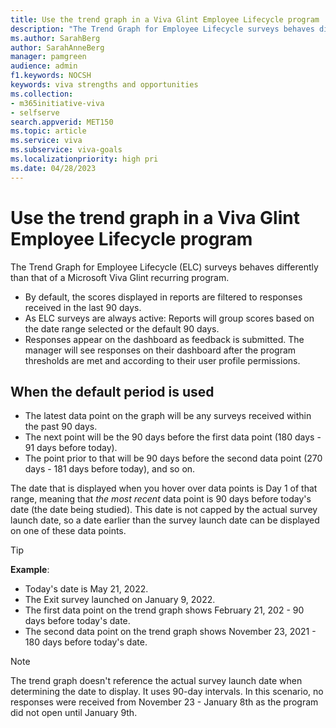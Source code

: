 ```yaml
---
title: Use the trend graph in a Viva Glint Employee Lifecycle program
description: "The Trend Graph for Employee Lifecycle surveys behaves differently than that of recurring survey programs."
ms.author: SarahBerg
author: SarahAnneBerg
manager: pamgreen
audience: admin
f1.keywords: NOCSH
keywords: viva strengths and opportunities
ms.collection:  
- m365initiative-viva
- selfserve 
search.appverid: MET150 
ms.topic: article
ms.service: viva
ms.subservice: viva-goals
ms.localizationpriority: high pri
ms.date: 04/28/2023
---
```


# Use the trend graph in a Viva Glint Employee Lifecycle program

The Trend Graph for Employee Lifecycle (ELC) surveys behaves differently than that of a Microsoft Viva Glint recurring program. 

- By default, the scores displayed in reports are filtered to responses received in the last 90 days. 
- As ELC surveys are always active: Reports will group scores based on the date range selected or the default 90 days.  
- Responses appear on the dashboard as feedback is submitted. The manager will see responses on their dashboard after the program thresholds are met and according to their user profile permissions. 

## When the default period is used 

- The latest data point on the graph will be any surveys received within the past 90 days. 
- The next point will be the 90 days before the first data point (180 days - 91 days before today). 
- The point prior to that will be 90 days before the second data point (270 days - 181 days before today), and so on.  

The date that is displayed when you hover over data points is Day 1 of that range, meaning that *the most recent* data point is 90 days before today's date (the date being studied). This date is not capped by the actual survey launch date, so a date earlier than the survey launch date can be displayed on one of these data points. 

  > [!TIP]
  >**Example**: 
   > - Today's date is May 21, 2022. 
   > - The Exit survey launched on January 9, 2022. 
   > - The first data point on the trend graph shows February 21, 202 - 90 days before today's date. 
   > - The second data point on the trend graph shows November 23, 2021 - 180 days before today's date.   
 

   > [!NOTE]
   > The trend graph doesn't reference the actual survey launch date when determining the date to display. It uses 90-day intervals. In this scenario, no responses were received from November 23 - January 8th as the program did not open until January 9th.